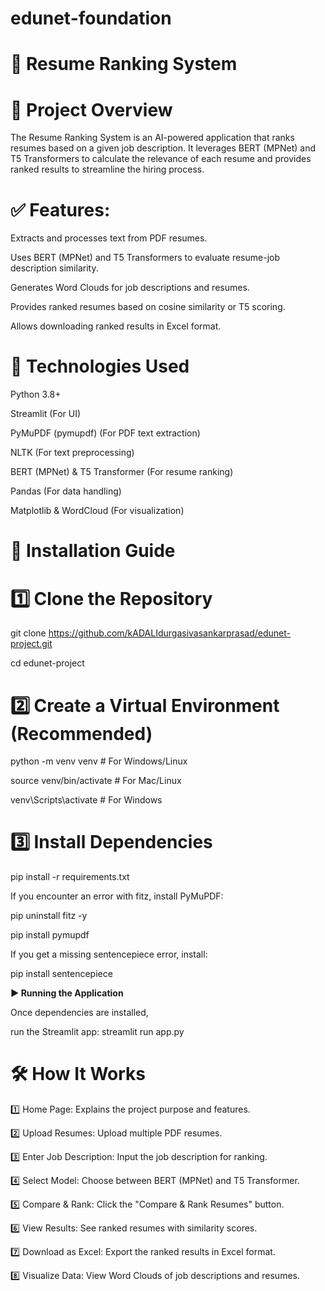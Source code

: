 # edunet-foundation

# 📄 Resume Ranking System

# 🔹 Project Overview
The Resume Ranking System is an AI-powered application that ranks resumes based on a given job description. It leverages BERT (MPNet) and T5 Transformers to calculate the relevance of each resume and provides ranked results to streamline the hiring process.

# ✅ Features:

Extracts and processes text from PDF resumes.

Uses BERT (MPNet) and T5 Transformers to evaluate resume-job description similarity.

Generates Word Clouds for job descriptions and resumes.

Provides ranked resumes based on cosine similarity or T5 scoring.

Allows downloading ranked results in Excel format.

# 🚀 Technologies Used

Python 3.8+

Streamlit (For UI)

PyMuPDF (pymupdf) (For PDF text extraction)

NLTK (For text preprocessing)

BERT (MPNet) & T5 Transformer (For resume ranking)

Pandas (For data handling)

Matplotlib & WordCloud (For visualization)

# 📌 Installation Guide

# 1️⃣ Clone the Repository

git clone https://github.com/kADALIdurgasivasankarprasad/edunet-project.git

cd edunet-project

# 2️⃣ Create a Virtual Environment (Recommended)

python -m venv venv  # For Windows/Linux

source venv/bin/activate  # For Mac/Linux

venv\Scripts\activate  # For Windows

# 3️⃣ Install Dependencies

pip install -r requirements.txt

If you encounter an error with fitz, install PyMuPDF:

pip uninstall fitz -y

pip install pymupdf

If you get a missing sentencepiece error, install:

pip install sentencepiece

**▶️ Running the Application**

Once dependencies are installed,

run the Streamlit app: streamlit run app.py

# 🛠 How It Works

1️⃣ Home Page: Explains the project purpose and features.

2️⃣ Upload Resumes: Upload multiple PDF resumes.

3️⃣ Enter Job Description: Input the job description for ranking.

4️⃣ Select Model: Choose between BERT (MPNet) and T5 Transformer.

5️⃣ Compare & Rank: Click the "Compare & Rank Resumes" button.

6️⃣ View Results: See ranked resumes with similarity scores.

7️⃣ Download as Excel: Export the ranked results in Excel format.

8️⃣ Visualize Data: View Word Clouds of job descriptions and resumes.

